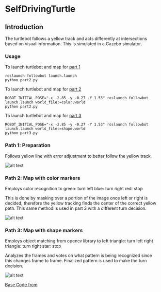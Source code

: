 # SelfDrivingTurtle

## Introduction
The turtlebot follows a yellow track and acts differently at intersections based on visual information. This is simulated in a Gazebo simulator.

### Usage
To launch turtlebot and map for [part 1](#Path-1-preparation)
```
roslaunch followbot launch.launch
python part2.py
```

To launch turtlebot and map for [part 2](#Path-2-map-with-color-markers)
```
ROBOT_INITIAL_POSE="-x -2.85 -y -0.27 -Y 1.53" roslaunch followbot launch.launch world_file:=color.world
python part2.py
```

To launch turtlebot and map for [part 3](#Path-3-map-with-shape-markers)
```
ROBOT_INITIAL_POSE="-x -2.85 -y -0.27 -Y 1.53" roslaunch followbot launch.launch world_file:=shape.world
python part3.py 
```

### Path 1: Preparation
Follows yellow line with error adjustment to better follow the yellow track. 

![alt text][f1]

### Path 2: Map with color markers
Employs color recognition to 
green: turn left 
blue: turn right 
red: stop 

This is done by masking over a portion of the image once left or right is decided, 
therefore the yellow tracking finds the center of the correct yellow path.
This same method is used in part 3 with a different turn decision.  

![alt text][f2]

### Path 3: Map with shape markers
Employs object matching from opencv library to 
left triangle: turn left 
right triangle: turn right 
star: stop 

Analyzes the frames and votes on what pattern is being recognized since this changes frame to frame. 
Finalized pattern is used to make the turn decision. 

![alt text][f3]

[Base Code from](https://github.com/jingxixu/followbot)


[f1]:https://github.com/s-abdullah/SelfDrivingTurtle/blob/master/gifs/f1.gif
[f2]:https://github.com/s-abdullah/SelfDrivingTurtle/blob/master/gifs/f2.gif
[f3]:https://github.com/s-abdullah/SelfDrivingTurtle/blob/master/gifs/f3.gif